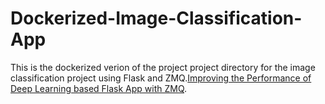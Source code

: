 # Dockerized-Image-Classification-App

This is the dockerized verion of the project 
project directory for the image classification project using Flask and ZMQ.[Improving the Performance of Deep Learning based Flask App with ZMQ](https://github.com/vagdevik/Flask-ZMQ-App-Folder).


